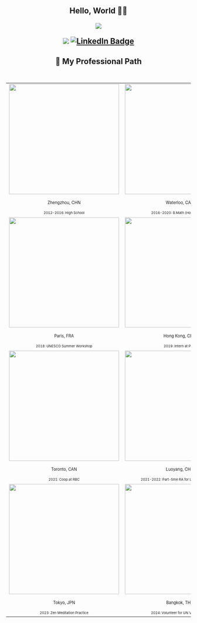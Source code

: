 <h2 align="center"> Hello, World 👋🏼
  

<p align="center">
  <img src="https://media1.giphy.com/media/v1.Y2lkPTc5MGI3NjExaWR3MmFqaWdzbWF4bXYwbzUzazN3MWk5ODI5ejdwZjNxdHA1aDM0NSZlcD12MV9pbnRlcm5hbF9naWZfYnlfaWQmY3Q9Zw/3ohhwgrL4KKPIZoTQY/giphy.gif">

![](https://komarev.com/ghpvc/?username=Weihua-Zhao97&color=green)
<a href="https://www.linkedin.com/in/wz97/">
  <img src="https://img.shields.io/badge/LinkedIn-blue?style=flat-square&logo=linkedin&logoColor=white" alt="LinkedIn Badge"/>
</a>

<h2 align="center"> 🌱 My Professional Path
<br/>
<br/>

<p align="center">  

<table>
  
<tr>
      <td ><center><img src="/Zhengzhou.png" width="300" /><p><sub><sup>Zhengzhou, CHN</sup></sub></p><sub><sup><sup>2012-2016: High School</sup></sup></sub></center></td>
      <td ><center><img src="/Waterloo.png" width="300" /><p><sub><sup>Waterloo, CAN</sup></sub></p><sub><sup><sup>2016-2020: B.Math (Hons) Degree</sup></sup></sub></center></td>
      <td ><center><img src="/Beijing.png" width="300" /><p><sub><sup>Beijing, CHN</sup></sub></p><sub><sup><sup>2017: Intern at Tianhong Asset Management</sup></sup></sub></center></td>
     </tr>

<tr>
      <td ><center><img src="/Paris.png" width="300" /><p><sub><sup>Paris, FRA</sup></sub></p><sub><sup><sup>2018: UNESCO Summer Workshop</sup></sup></sub></center></td>
      <td ><center><img src="/Hong Kong.png" width="300" /><p><sub><sup>Hong Kong, CHN</sup></sub></p><sub><sup><sup>2019: Intern at PwC</sup></sup></sub></center></td>
      <td ><center><img src="/Waterloo.png" width="300" /><p><sub><sup>Waterloo, CAN</sup></sub></p><sub><sup><sup>2020-2021: Master's Study</sup></sup></sub></center></td>
     </tr>

<tr>
      <td ><center><img src="/Toronto.png" width="300" /><p><sub><sup>Toronto, CAN</sup></sub></p><sub><sup><sup>2021: Coop at RBC</sup></sup></sub></center></td>
      <td ><center><img src="/Luoyang.png" width="300" /><p><sub><sup>Luoyang, CHN</sup></sub></p><sub><sup><sup>2021-2022: Part-time RA for Local Government</sup></sup></sub></center></td>
      <td ><center><img src="/Waterloo.png" width="300" /><p><sub><sup>Waterloo, CAN</sup></sub></p><sub><sup><sup>2022-2024: MQF Degree Completed</sup></sup></sub></center></td>
     </tr>

<tr>
      <td ><center><img src="/Tokyo.png" width="300" /><p><sub><sup>Tokyo, JPN</sup></sub></p><sub><sup><sup>2023: Zen Meditation Practice</sup></sup></sub></center></td>
      <td ><center><img src="/Bangkok.png" width="300" /><p><sub><sup>Bangkok, THA</sup></sub></p><sub><sup><sup>2024: Volunteer for UN Vesak Event</sup></sup></sub></center></td>
      <td ><center><img src="/High-tech Zone.png" width="300" /><p><sub><sup>Luoyang, CHN</sup></sub></p><sub><sup><sup>2024-2025: Freelance Consultant for Startups</sup></sup></sub></center></td>
     </tr>
  
</table>
</p>



